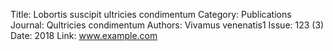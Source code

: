 Title: Lobortis suscipit ultricies condimentum
Category: Publications
Journal: Qultricies condimentum
Authors: Vivamus venenatis1
Issue: 123 (3)
Date: 2018
Link: www.example.com
